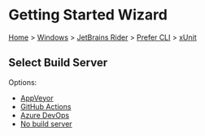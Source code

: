 # Getting Started Wizard

[Home](/docs/wiz/readme.md) > [Windows](Windows.md) > [JetBrains Rider](Windows_Rider.md) > [Prefer CLI](Windows_Rider_Cli.md) > [xUnit](Windows_Rider_Cli_xUnit.md)

## Select Build Server

Options:
 * [AppVeyor](Windows_Rider_Cli_xUnit_AppVeyor.md)
 * [GitHub Actions](Windows_Rider_Cli_xUnit_GitHubActions.md)
 * [Azure DevOps](Windows_Rider_Cli_xUnit_AzureDevOps.md)
 * [No build server](Windows_Rider_Cli_xUnit_None.md)
